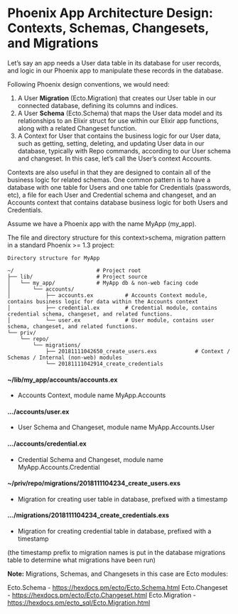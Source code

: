 # Phoenix App Architecture Design: Contexts, Schemas, Changesets, and Migrations

Let’s say an app needs a User data table in its database for user records, and logic in our Phoenix app to manipulate these records in the database.

Following Phoenix design conventions, we would need:

1. A User **Migration** (Ecto.Migration) that creates our User table in our connected database, defining its columns and indices.
2. A User **Schema** (Ecto.Schema) that maps the User data model and its relationships to an Elixir struct for use within our Elixir app functions, along with a related Changeset function.
3. A Context for User that contains the business logic for our User data, such as getting, setting, deleting, and updating User data in our database, typically with Repo commands, according to our User schema and changeset. In this case, let’s call the User’s context Accounts.

Contexts are also useful in that they are designed to contain all of the business logic for related schemas. One common pattern is to have a database with one table for Users and one table for Credentials (passwords, etc), a file for each User and Credential schema and changeset, and an Accounts context that contains database business logic for both Users and Credentials.

Assume we have a Phoenix app with the name MyApp (my_app).

The file and directory structure for this context>schema, migration pattern in a standard Phoenix >= 1.3 project:

```
Directory structure for MyApp

~/                          # Project root
├── lib/                    # Project source
│   └── my_app/             # MyApp db & non-web facing code  
│       └── accounts/        
│           ├── accounts.ex          # Accounts Context module, contains business logic for data within the Accounts context
│           ├── credential.ex        # Credential module, contains credential schema, changeset, and related functions.
│           └── user.ex              # User module, contains user schema, changeset, and related functions.
└── priv/        
    └── repo/             
        └── migrations/
            ├── 20181111042650_create_users.exs            # Context / Schemas / Internal (non-web) modules
            └── 20181111042914_create_credentials

```

#### ~/lib/my_app/accounts/accounts.ex
- Accounts Context, module name MyApp.Accounts
#### .../accounts/user.ex
-  User Schema and Changeset, module name MyApp.Accounts.User
#### .../accounts/credential.ex
- Credential Schema and Changeset, module name MyApp.Accounts.Credential

#### ~/priv/repo/migrations/2018111104234_create_users.exs
- Migration for creating user table in database, prefixed with a timestamp
#### .../migrations/2018111104234_create_credentials.exs
- Migration for creating credential table in database, prefixed with a timestamp

(the timestamp prefix to migration names is put in the database migrations table to determine what migrations have been run)

**Note:** Migrations, Schemas, and Changesets in this case are Ecto modules:

Ecto.Schema - https://hexdocs.pm/ecto/Ecto.Schema.html
Ecto.Changeset - https://hexdocs.pm/ecto/Ecto.Changeset.html
Ecto.Migration - https://hexdocs.pm/ecto_sql/Ecto.Migration.html
